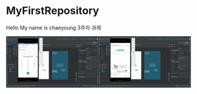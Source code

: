 # MyFirstRepository

Hello My name is chaeyoung
3주차 과제

<img width="" height="" src="./png/3.jpg"></img>
